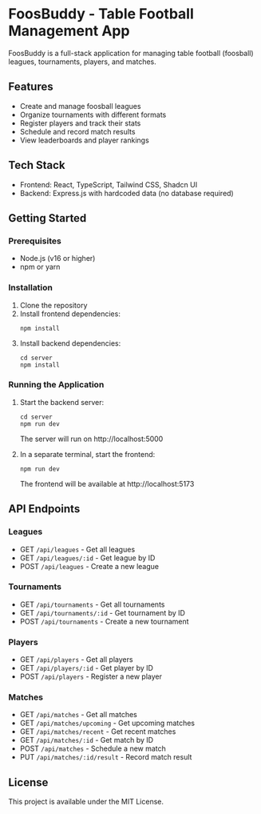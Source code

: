 
# FoosBuddy - Table Football Management App

FoosBuddy is a full-stack application for managing table football (foosball) leagues, tournaments, players, and matches.

## Features

- Create and manage foosball leagues
- Organize tournaments with different formats
- Register players and track their stats
- Schedule and record match results
- View leaderboards and player rankings

## Tech Stack

- Frontend: React, TypeScript, Tailwind CSS, Shadcn UI
- Backend: Express.js with hardcoded data (no database required)

## Getting Started

### Prerequisites

- Node.js (v16 or higher)
- npm or yarn

### Installation

1. Clone the repository
2. Install frontend dependencies:
   ```
   npm install
   ```
3. Install backend dependencies:
   ```
   cd server
   npm install
   ```

### Running the Application

1. Start the backend server:
   ```
   cd server
   npm run dev
   ```
   The server will run on http://localhost:5000

2. In a separate terminal, start the frontend:
   ```
   npm run dev
   ```
   The frontend will be available at http://localhost:5173

## API Endpoints

### Leagues
- GET `/api/leagues` - Get all leagues
- GET `/api/leagues/:id` - Get league by ID
- POST `/api/leagues` - Create a new league

### Tournaments
- GET `/api/tournaments` - Get all tournaments
- GET `/api/tournaments/:id` - Get tournament by ID
- POST `/api/tournaments` - Create a new tournament

### Players
- GET `/api/players` - Get all players
- GET `/api/players/:id` - Get player by ID
- POST `/api/players` - Register a new player

### Matches
- GET `/api/matches` - Get all matches
- GET `/api/matches/upcoming` - Get upcoming matches
- GET `/api/matches/recent` - Get recent matches
- GET `/api/matches/:id` - Get match by ID
- POST `/api/matches` - Schedule a new match
- PUT `/api/matches/:id/result` - Record match result

## License

This project is available under the MIT License.

